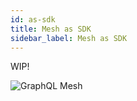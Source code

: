 ```yaml
---
id: as-sdk
title: Mesh as SDK
sidebar_label: Mesh as SDK
---
```


WIP!

![GraphQL Mesh](/img/as-sdk.png)
